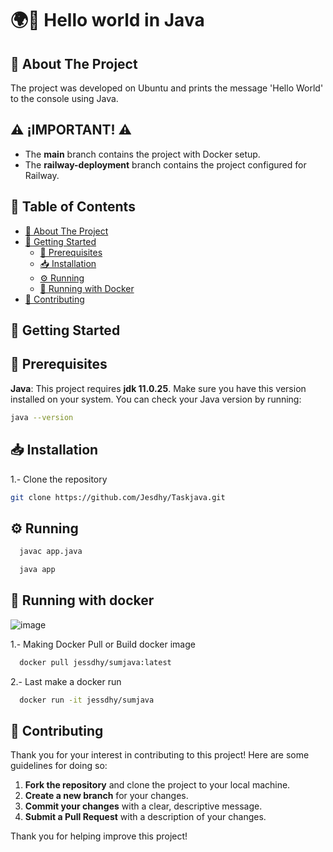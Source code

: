 # 🌍👋 Hello world in Java

## 📘 About The Project
The project was developed on Ubuntu and prints the message 'Hello World' to the console using Java.

## ⚠️ **¡IMPORTANT!** ⚠️

- The **main** branch contains the project with Docker setup.
- The **railway-deployment** branch contains the project configured for Railway. 

## 📑 Table of Contents

- [📘 About The Project](#about-the-project)
- [🚀 Getting Started](#getting-started)
  - [🔧 Prerequisites](#prerequisites)
  - [📥 Installation](#installation)
  - [⚙️ Running](#running)
  - [🐳 Running with Docker](#running-with-docker)
- [🤝 Contributing](#contributing)

## 🚀 Getting Started
## 🔧 Prerequisites
**Java**: This project requires **jdk 11.0.25**. Make sure you have this version installed on your system.
You can check your Java version by running:
```bash
java --version
 ```
## 📥 Installation

1.- Clone the repository

   ```sh
   git clone https://github.com/Jesdhy/Taskjava.git
  ```

## ⚙️ Running

  ```sh
    javac app.java
   ```

  ```sh
    java app
   ```

## 🐳 Running with docker
![image](https://github.com/user-attachments/assets/ab0a618b-80fa-4611-9680-4dbb4fda5887)

1.- Making Docker Pull or Build docker image

 ```sh
   docker pull jessdhy/sumjava:latest
   ```

2.- Last make a docker run

 ```sh
   docker run -it jessdhy/sumjava
   ```
## 🤝 Contributing
Thank you for your interest in contributing to this project! Here are some guidelines for doing so:
1. **Fork the repository** and clone the project to your local machine.
2. **Create a new branch** for your changes.
3. **Commit your changes** with a clear, descriptive message.
4. **Submit a Pull Request** with a description of your changes.

Thank you for helping improve this project!